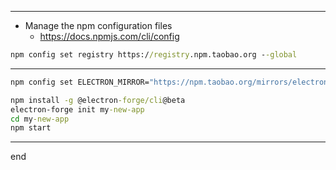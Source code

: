 
---

- Manage the npm configuration files
  - https://docs.npmjs.com/cli/config

```cmd
npm config set registry https://registry.npm.taobao.org --global 
```
      
---

```cmd
npm config set ELECTRON_MIRROR="https://npm.taobao.org/mirrors/electron/" --global
```

```cmd
npm install -g @electron-forge/cli@beta
electron-forge init my-new-app
cd my-new-app
npm start
```

---

end